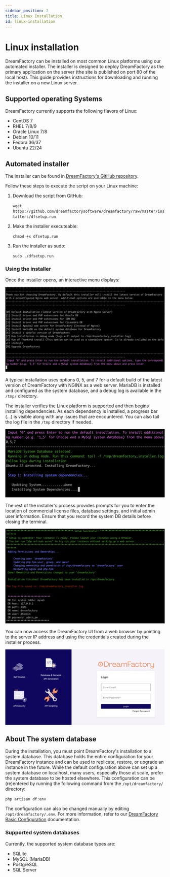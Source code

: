 ```yaml
---
sidebar_position: 2
title: Linux Installation
id: linux-installation
---
```


# Linux installation

DreamFactory can be installed on most common Linux platforms using our automated installer. The installer is designed to deploy DreamFactory as the primary application on the server (the site is published on port 80 of the local host).  This guide provides instructions for downloading and running the installer on a new Linux server.

## Supported operating Systems

DreamFactory currently supports the following flavors of Linux:

- CentOS 7
- RHEL 7/8/9
- Oracle Linux 7/8
- Debian 10/11
- Fedora 36/37
- Ubuntu 22/24

## Automated installer

The installer can be found in [DreamFactory's GitHub repository](https://github.com/dreamfactorysoftware/dreamfactory/tree/master/installers).

Follow these steps to execute the script on your Linux machine:

1. Download the script from GitHub:
    
    `wget https://github.com/dreamfactorysoftware/dreamfactory/raw/master/installers/dfsetup.run`

2. Make the installer executeable:

    `chmod +x dfsetup.run`

3. Run the installer as sudo:

    `sudo ./dfsetup.run`

### Using the installer

Once the installer opens, an interactive menu displays:

![linux installer start](/img/linux-install/df-linux-installer-start.png)

A typical installation uses options 0, 5, and 7 for a default build of the latest version of DreamFactory with NGINX as a web server. MariaDB is installed and configured as the system database, and a debug log is available in the `/tmp/` directory.

The installer verifies the Linux platform is supported and then begins installing dependencies. As each dependency is installed, a progress bar (...) is visible along with any issues that are encountered. You can also tail the log file in the `/tmp` directory if needed.

![linux installer installing](/img/linux-install/df-linux-installer-installing.png)

The rest of the installer's process provides prompts for you to enter the location of commercial license files, database settings, and initial admin user information. Ensure that you record the system DB details before closing the terminal.

![linux installer complete](/img/linux-install/df-linux-installer-complete.png)

You can now access the DreamFactory UI from a web browser by pointing to the server IP address and using the credentials created during the installer process.

![DreamFactory login page](/img/common/df-login-page.png)

## About The system database

During the installation, you must point DreamFactory's installation to a system database. This database holds the entire configuration for your DreamFactory instance and can be used to replicate, restore, or upgrade an instance in the future. While the default configuration above can set up a system database on localhost, many users, especially those at scale, prefer the system database to be hosted elsewhere. This configuration can be (re)entered by running the following command from the `/opt/dreamfactory/` directory:

`php artisan df:env`

The configuration can also be changed manually by editing `/opt/dreamfactory/.env`. For more information, refer to our [DreamFactory Basic Configuration](/getting-started/dreamfactory-configuration/basic-configuration) documentation.

### Supported system databases

Currently, the supported system database types are:

- SQLite
- MySQL (MariaDB)
- PostgreSQL
- SQL Server
